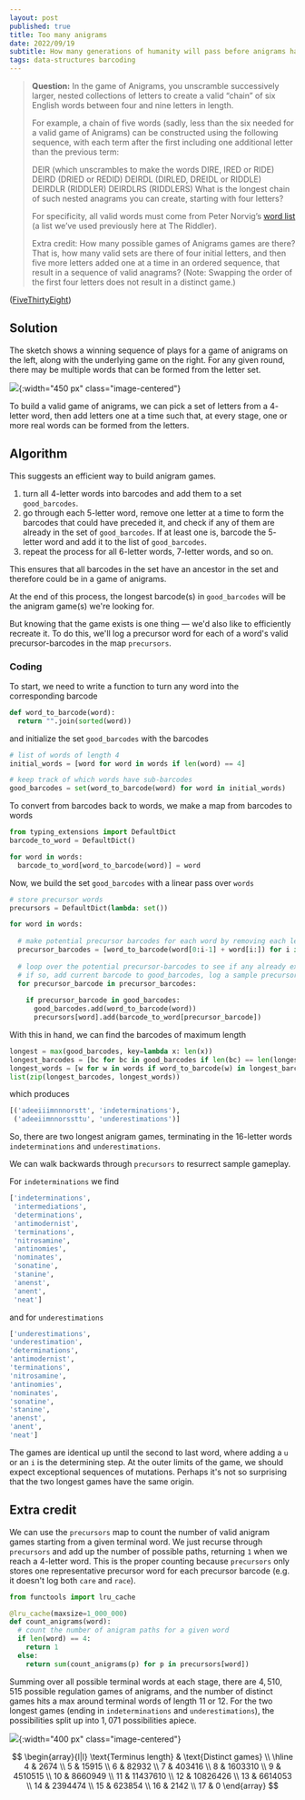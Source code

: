 ```yaml
---
layout: post
published: true
title: Too many anigrams
date: 2022/09/19
subtitle: How many generations of humanity will pass before anigrams has a repeat?
tags: data-structures barcoding
---
```


>**Question:** In the game of Anigrams, you unscramble successively larger, nested collections of letters to create a valid “chain” of six English words between four and nine letters in length.
>
>For example, a chain of five words (sadly, less than the six needed for a valid game of Anigrams) can be constructed using the following sequence, with each term after the first including one additional letter than the previous term:
>
>DEIR (which unscrambles to make the words DIRE, IRED or RIDE)
>DEIRD (DRIED or REDID)
>DEIRDL (DIRLED, DREIDL or RIDDLE)
>DEIRDLR (RIDDLER)
>DEIRDLRS (RIDDLERS)
>What is the longest chain of such nested anagrams you can create, starting with four letters?
>
>For specificity, all valid words must come from Peter Norvig’s [word list](https://norvig.com/ngrams/enable1.txt) (a list we’ve used previously here at The Riddler).
>
>Extra credit: How many possible games of Anigrams games are there? That is, how many valid sets are there of four initial letters, and then five more letters added one at a time in an ordered sequence, that result in a sequence of valid anagrams? (Note: Swapping the order of the first four letters does not result in a distinct game.)

<!--more-->

([FiveThirtyEight](https://fivethirtyeight.com/features/can-you-build-the-biggest-anigram/))

## Solution

The sketch shows a winning sequence of plays for a game of anigrams on the left, along with the underlying game on the right. For any given round, there may be multiple words that can be formed from the letter set.

![](/img/2022-09-19-anigrams.png){:width="450 px" class="image-centered"}

<!-- To build a valid game of anigrams, we need to find a list of $9$ letters that form a word, and remove letters from the list, one at a time, such that at least one real word can be formed at each stage. -->

To build a valid game of anigrams, we can pick a set of letters from a $4$-letter word, then add letters one at a time such that, at every stage, one or more real words can be formed from the letters.

## Algorithm

This suggests an efficient way to build anigram games. 

1. turn all $4$-letter words into barcodes and add them to a set `good_barcodes`. 
2. go through each $5$-letter word, remove one letter at a time to form the barcodes that could have preceded it, and check if any of them are already in the set of `good_barcodes`. If at least one is, barcode the $5$-letter word and add it to the list of `good_barcodes`.
3. repeat the process for all $6$-letter words, $7$-letter words, and so on.

This ensures that all barcodes in the set have an ancestor in the set and therefore could be in a game of anigrams.

At the end of this process, the longest barcode(s) in `good_barcodes` will be the anigram game(s) we're looking for. 

But knowing that the game exists is one thing — we'd also like to efficiently recreate it. To do this, we'll log a precursor word for each of a word's valid precursor-barcodes in the map `precursors`.


### Coding

To start, we need to write a function to turn any word into the corresponding barcode

```python
def word_to_barcode(word):
  return "".join(sorted(word))
```

and initialize the set `good_barcodes` with the barcodes 

```python
# list of words of length 4
initial_words = [word for word in words if len(word) == 4]

# keep track of which words have sub-barcodes
good_barcodes = set(word_to_barcode(word) for word in initial_words)
```

To convert from barcodes back to words, we make a map from barcodes to words

```python
from typing_extensions import DefaultDict
barcode_to_word = DefaultDict()

for word in words:
  barcode_to_word[word_to_barcode(word)] = word
```

Now, we build the set `good_barcodes` with a linear pass over `words`

```python
# store precursor words
precursors = DefaultDict(lambda: set())

for word in words:
  
  # make potential precursor barcodes for each word by removing each letter
  precursor_barcodes = [word_to_barcode(word[0:i-1] + word[i:]) for i in range(1, len(word)+1)]
  
  # loop over the potential precursor-barcodes to see if any already exist in good_barcodes
  # if so, add current barcode to good_barcodes, log a sample precursor-word in precursors
  for precursor_barcode in precursor_barcodes:
  
    if precursor_barcode in good_barcodes:
      good_barcodes.add(word_to_barcode(word))
      precursors[word].add(barcode_to_word[precursor_barcode])
 ```
 
 With this in hand, we can find the barcodes of maximum length
 
 ```python
longest = max(good_barcodes, key=lambda x: len(x))
longest_barcodes = [bc for bc in good_barcodes if len(bc) == len(longest)]
longest_words = [w for w in words if word_to_barcode(w) in longest_barcodes]
list(zip(longest_barcodes, longest_words))
```

which produces 

```python
[('adeeiiimnnnorstt', 'indeterminations'),
 ('adeeiimnnorssttu', 'underestimations')]
```

So, there are two longest anigram games, terminating in the $16$-letter words `indeterminations` and `underestimations`.

We can walk backwards through `precursors` to resurrect sample gameplay. 

For `indeterminations` we find

```python
['indeterminations',
 'intermediations',
 'determinations',
 'antimodernist',
 'terminations',
 'nitrosamine',
 'antinomies',
 'nominates',
 'sonatine',
 'stanine',
 'anenst',
 'anent',
 'neat']
 ```
 
 and for `underestimations`
 
 ```python
 ['underestimations',
 'underestimation',
 'determinations',
 'antimodernist',
 'terminations',
 'nitrosamine',
 'antinomies',
 'nominates',
 'sonatine',
 'stanine',
 'anenst',
 'anent',
 'neat']
 ```
 
The games are identical up until the second to last word, where adding a `u` or an `i` is the determining step. At the outer limits of the game, we should expect exceptional sequences of mutations. Perhaps it's not so surprising that the two longest games have the same origin.

## Extra credit

We can use the `precursors` map to count the number of valid anigram games starting from a given terminal word. We just recurse through `precursors` and add up the number of possible paths, returning `1` when we reach a $4$-letter word. This is the proper counting because `precursors` only stores one representative precursor word for each precursor barcode (e.g. it doesn't log both `care` and `race`).

```python
from functools import lru_cache

@lru_cache(maxsize=1_000_000)
def count_anigrams(word):
  # count the number of anigram paths for a given word
  if len(word) == 4:
    return 1
  else:
    return sum(count_anigrams(p) for p in precursors[word])
```

Summing over all possible terminal words at each stage, there are $4,510,515$ possible regulation games of anigrams, and the number of distinct games hits a max around terminal words of length $11$ or $12$. For the two longest games (ending in `indeterminations` and `underestimations`), the possibilities split up into $1,071$ possibilities apiece.

![](/img/2022-09-19-anigrams-plot.png){:width="400 px" class="image-centered"}

$$
\begin{array}{l|l}
\text{Terminus length} & \text{Distinct games} \\ \hline
4 & 2674 \\
5 & 15915 \\
6 & 82932 \\
7 & 403416 \\
8 & 1603310 \\
9 & 4510515 \\
10 & 8660949 \\
11 & 11437610 \\
12 & 10826426 \\
13 & 6614053 \\
14 & 2394474 \\
15 & 623854 \\
16 & 2142 \\
17 & 0
\end{array}
$$

<!-- ```python
(4, 2674)
(5, 15915)
(6, 82932)
(7, 403416)
(8, 1603310)
(9, 4510515)
(10, 8660949)
(11, 11437610)
(12, 10826426)
(13, 6614053)
(14, 2394474)
(15, 623854)
(16, 2142)
(17, 0)
``` -->


<br>

<!-- 2022-09-19-words-to-barcodes.png -->
